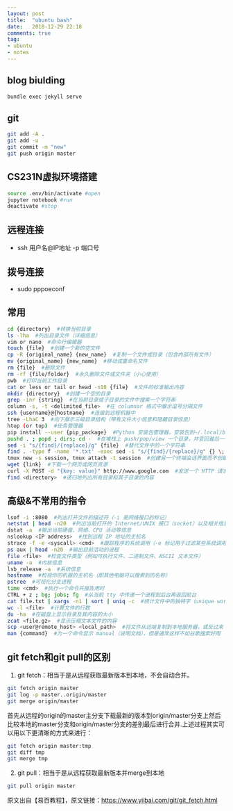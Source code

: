 ```yaml
---
layout: post
title:  "ubuntu bash"
date:   2018-12-29 22:18
comments: true
tag:
- ubuntu
- notes
---
```


## blog biulding
```bash
bundle exec jekyll serve 

```

## git
```bash
git add -A .
git add -u
git commit -m "new"
git push origin master
```

## CS231N虚拟环境搭建
```bash
source .env/bin/activate #open
jupyter notebook #run
deactivate #stop
```
## 远程连接
- ssh 用户名@IP地址 -p 端口号

## 拨号连接
- sudo pppoeconf

## 常用
```bash
cd {directory}  #转换当前目录
ls -lha  #列出目录文件（详细信息）
vim or nano  #命令行编辑器
touch {file}  #创建一个新的空文件
cp -R {original_name} {new_name}  #复制一个文件或目录（包含内部所有文件）
mv {original_name} {new_name}  #移动或重命名文件
rm {file}  #删除文件
rm -rf {file/folder}  #永久删除文件或文件夹（小心使用）
pwb  #打印当前工作目录
cat or less or tail or head -n10 {file}  #文件的标准输出内容
mkdir {directory}  #创建一个空的目录
grep -inr {string}  #在当前目录或子目录的文件中搜索一个字符串
column -s, -t <delimited_file>  #在 columnar 格式中展示逗号分隔文件
ssh {username}@{hostname}  #连接到远程机器中
tree -LhaC 3  #向下展示三级目录结构（带有文件大小信息和隐藏目录信息）
htop (or top)  #任务管理器
pip install --user {pip_package}  #Python 安装包管理器，安装包到~/.local/bin 目录下
pushd . ; popd ; dirs; cd -  #在堆栈上 push/pop/view 一个目录，并变回最后一个目录
sed -i "s/{find}/{replace}/g" {file}  #替代文件中的一个字符串
find . -type f -name '*.txt' -exec sed -i "s/{find}/{replace}/g" {} \;  #替换当前目录和子目录下后缀名为.txt 文件的一个字符串
tmux new -s session, tmux attach -t session  #创建另一个终端会话界面而不创建新的窗口 [高级命令]
wget {link}  #下载一个网页或网页资源
curl -X POST -d "{key: value}" http://www.google.com  #发送一个 HTTP 请求到网站服务器
find <directory>  #递归地列出所有目录和其子目录的内容
```


## 高级&不常用的指令
```bash
lsof -i :8080  #列出打开文件的描述符（-i 是网络接口的标记）
netstat | head -n20  #列出当前打开的 Internet/UNIX 接口（socket）以及相关信息
dstat -a  #输出当前硬盘、网络、CPU 活动等信息
nslookup <IP address>  #找到远程 IP 地址的主机名
strace -f -e <syscall> <cmd>  #跟踪程序的系统调用（-e 标记用于过滤某些系统调用）
ps aux | head -n20  #输出目前活动的进程
file <file>  #检查文件类型（例如可执行文件、二进制文件、ASCII 文本文件）
uname -a  #内核信息
lsb_release -a  #系统信息
hostname  #检视你的机器的主机名（即其他电脑可以搜索到的名称）
pstree  #可视化分支进程
time <cmd>  #执行一个命令并报告用时
CTRL + z ; bg; jobs; fg  #从当前 tty 中传递一个进程到后台再返回前台
cat file.txt | xargs -n1 | sort | uniq -c  #统计文件中的独特字（unique words）数量
wc -l <file>  #计算文件的行数
du -ha  #在磁盘上显示目录及其内容的大小
zcat <file.gz>  #显示压缩文本文件的内容
scp <user@remote_host> <local_path>  #将文件从远端复制到本地服务器，或反过来
man {command}  #为一个命令显示 manual（说明文档），但是通常这样不如谷歌搜索好用
```

## git fetch和git pull的区别

1. git fetch：相当于是从远程获取最新版本到本地，不会自动合并。
```bash
git fetch origin master
git log -p master..origin/master
git merge origin/master
```
首先从远程的origin的master主分支下载最新的版本到origin/master分支上然后比较本地的master分支和origin/master分支的差别最后进行合并.上述过程其实可以用以下更清晰的方式来进行：
```bash
git fetch origin master:tmp
git diff tmp 
git merge tmp
```
2. git pull：相当于是从远程获取最新版本并merge到本地 
```bash
git pull origin master
```
原文出自【易百教程】，原文链接：https://www.yiibai.com/git/git_fetch.html



